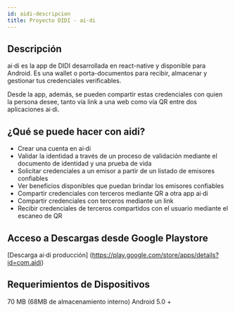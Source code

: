 ```yaml
---
id: aidi-descripcion
title: Proyecto DIDI - ai·di
---
```


## Descripción
ai·di es la app de DIDI desarrollada en react-native y disponible para Android. Es una wallet o porta-documentos para recibir, almacenar y gestionar tus credenciales verificables.

Desde la app, además, se pueden compartir estas credenciales con quien la persona desee, tanto vía link a una web como vía QR entre dos aplicaciones ai·di.

## ¿Qué se puede hacer con aidi?
* Crear una cuenta en ai·di
* Validar la identidad a través de un proceso de validación mediante el documento de identidad y una prueba de vida
* Solicitar credenciales a un emisor a partir de un listado de emisores confiables
* Ver beneficios disponibles que puedan brindar los emisores confiables
* Compartir credenciales con terceros mediante QR a otra app ai·di
* Compartir credenciales con terceros mediante un link
* Recibir credenciales de terceros compartidos con el usuario mediante el escaneo de QR


## Acceso a Descargas desde Google Playstore
[Descarga ai·di producción] (https://play.google.com/store/apps/details?id=com.aidi)



## Requerimientos de Dispositivos
70 MB (68MB de almacenamiento interno)
Android 5.0 +